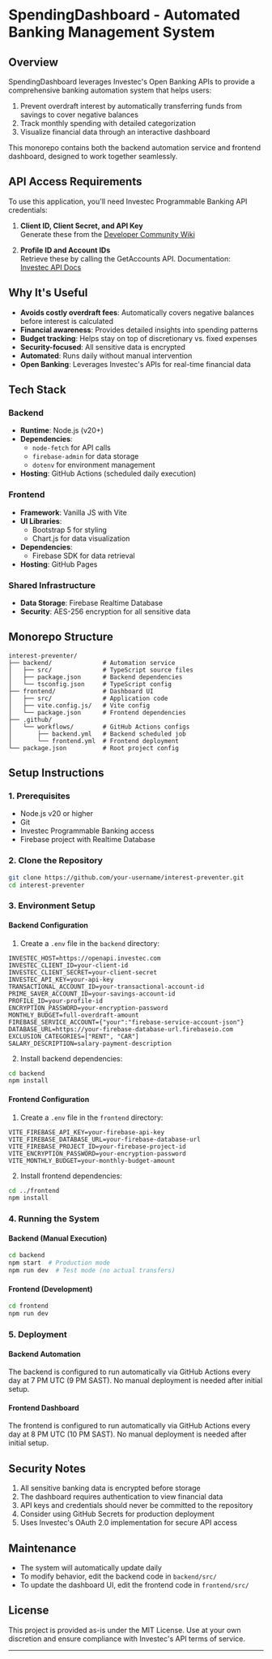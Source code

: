 # SpendingDashboard - Automated Banking Management System

## Overview

SpendingDashboard leverages Investec's Open Banking APIs to provide a comprehensive banking automation system that helps users:
1. Prevent overdraft interest by automatically transferring funds from savings to cover negative balances
2. Track monthly spending with detailed categorization
3. Visualize financial data through an interactive dashboard

This monorepo contains both the backend automation service and frontend dashboard, designed to work together seamlessly.

## API Access Requirements

To use this application, you'll need Investec Programmable Banking API credentials:

1. **Client ID, Client Secret, and API Key**  
   Generate these from the [Developer Community Wiki](https://investec.gitbook.io/programmable-banking-community-wiki/get-started/api-quick-start-guide/how-to-get-your-api-keys)

2. **Profile ID and Account IDs**  
   Retrieve these by calling the GetAccounts API. Documentation:  
   [Investec API Docs](https://developer.investec.com/za/api-products/documentation/SA_PB_Account_Information#operation/accounts)

## Why It's Useful

- **Avoids costly overdraft fees**: Automatically covers negative balances before interest is calculated
- **Financial awareness**: Provides detailed insights into spending patterns
- **Budget tracking**: Helps stay on top of discretionary vs. fixed expenses
- **Security-focused**: All sensitive data is encrypted
- **Automated**: Runs daily without manual intervention
- **Open Banking**: Leverages Investec's APIs for real-time financial data

## Tech Stack

### Backend
- **Runtime**: Node.js (v20+)
- **Dependencies**: 
  - `node-fetch` for API calls
  - `firebase-admin` for data storage
  - `dotenv` for environment management
- **Hosting**: GitHub Actions (scheduled daily execution)

### Frontend
- **Framework**: Vanilla JS with Vite
- **UI Libraries**: 
  - Bootstrap 5 for styling
  - Chart.js for data visualization
- **Dependencies**: 
  - Firebase SDK for data retrieval
- **Hosting**: GitHub Pages

### Shared Infrastructure
- **Data Storage**: Firebase Realtime Database
- **Security**: AES-256 encryption for all sensitive data

## Monorepo Structure

```
interest-preventer/
├── backend/              # Automation service
│   ├── src/              # TypeScript source files
│   ├── package.json      # Backend dependencies
│   └── tsconfig.json     # TypeScript config
├── frontend/             # Dashboard UI
│   ├── src/              # Application code
│   ├── vite.config.js/   # Vite config
│   └── package.json      # Frontend dependencies
├── .github/
│   └── workflows/        # GitHub Actions configs
│       ├── backend.yml   # Backend scheduled job
│       └── frontend.yml  # Frontend deployment
└── package.json          # Root project config
```

## Setup Instructions

### 1. Prerequisites

- Node.js v20 or higher
- Git
- Investec Programmable Banking access
- Firebase project with Realtime Database

### 2. Clone the Repository

```bash
git clone https://github.com/your-username/interest-preventer.git
cd interest-preventer
```

### 3. Environment Setup

#### Backend Configuration

1. Create a `.env` file in the `backend` directory:

```env
INVESTEC_HOST=https://openapi.investec.com
INVESTEC_CLIENT_ID=your-client-id
INVESTEC_CLIENT_SECRET=your-client-secret
INVESTEC_API_KEY=your-api-key
TRANSACTIONAL_ACCOUNT_ID=your-transactional-account-id
PRIME_SAVER_ACCOUNT_ID=your-savings-account-id
PROFILE_ID=your-profile-id
ENCRYPTION_PASSWORD=your-encryption-password
MONTHLY_BUDGET=full-overdraft-amount
FIREBASE_SERVICE_ACCOUNT={"your":"firebase-service-account-json"}
DATABASE_URL=https://your-firebase-database-url.firebaseio.com
EXCLUSION_CATEGORIES=["RENT", "CAR"]
SALARY_DESCRIPTION=salary-payment-description
```

2. Install backend dependencies:

```bash
cd backend
npm install
```

#### Frontend Configuration

1. Create a `.env` file in the `frontend` directory:

```env
VITE_FIREBASE_API_KEY=your-firebase-api-key
VITE_FIREBASE_DATABASE_URL=your-firebase-database-url
VITE_FIREBASE_PROJECT_ID=your-firebase-project-id
VITE_ENCRYPTION_PASSWORD=your-encryption-password
VITE_MONTHLY_BUDGET=your-monthly-budget-amount
```

2. Install frontend dependencies:

```bash
cd ../frontend
npm install
```

### 4. Running the System

#### Backend (Manual Execution)

```bash
cd backend
npm start  # Production mode
npm run dev  # Test mode (no actual transfers)
```

#### Frontend (Development)

```bash
cd frontend
npm run dev
```

### 5. Deployment

#### Backend Automation

The backend is configured to run automatically via GitHub Actions every day at 7 PM UTC (9 PM SAST). No manual deployment is needed after initial setup.

#### Frontend Dashboard

The frontend is configured to run automatically via GitHub Actions every day at 8 PM UTC (10 PM SAST). No manual deployment is needed after initial setup.

## Security Notes

1. All sensitive banking data is encrypted before storage
2. The dashboard requires authentication to view financial data
3. API keys and credentials should never be committed to the repository
4. Consider using GitHub Secrets for production deployment
5. Uses Investec's OAuth 2.0 implementation for secure API access

## Maintenance

- The system will automatically update daily
- To modify behavior, edit the backend code in `backend/src/`
- To update the dashboard UI, edit the frontend code in `frontend/src/`

## License

This project is provided as-is under the MIT License. Use at your own discretion and ensure compliance with Investec's API terms of service.

---

